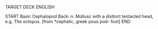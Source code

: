 TARGET DECK
ENGLISH

START
Basic
Cephalopod
Back: n. Mollusc with a distinct tentacled head, e.g. The octopus. [from *cephalic, greek pous pod- foot]
END

